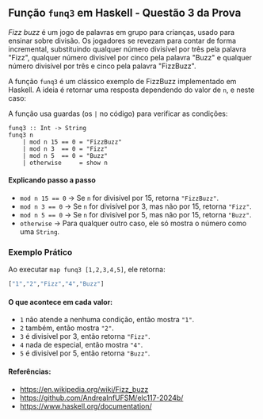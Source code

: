 ## Função `funq3` em Haskell - Questão 3 da Prova

*Fizz buzz* é um jogo de palavras em grupo para crianças, usado para ensinar sobre divisão. Os jogadores se revezam para contar de forma incremental, substituindo qualquer número divisível por três pela palavra "Fizz", qualquer número divisível por cinco pela palavra "Buzz" e qualquer número divisível por três e cinco pela palavra "FizzBuzz".

A função `funq3` é um clássico exemplo de FizzBuzz implementado em Haskell. A ideia é retornar uma resposta dependendo do valor de `n`, e neste caso:

A função usa guardas (os `|` no código) para verificar as condições:

```
funq3 :: Int -> String
funq3 n
    | mod n 15 == 0 = "FizzBuzz"
    | mod n 3  == 0 = "Fizz"
    | mod n 5  == 0 = "Buzz"
    | otherwise     = show n
```

#### Explicando passo a passo

- `mod n 15 == 0` → Se `n` for divisível por 15, retorna `"FizzBuzz"`.
- `mod n 3 == 0` → Se `n` for divisível por 3, mas não por 15, retorna `"Fizz"`.
- `mod n 5 == 0` → Se `n` for divisível por 5, mas não por 15, retorna `"Buzz"`.
- `otherwise` → Para qualquer outro caso, ele só mostra o número como uma `String`.

### Exemplo Prático

Ao executar `map funq3 [1,2,3,4,5]`, ele retorna:

```haskell
["1","2","Fizz","4","Buzz"]
```

#### O que acontece em cada valor:

- `1` não atende a nenhuma condição, então mostra `"1"`.
- `2` também, então mostra `"2"`.
- `3` é divisível por 3, então retorna `"Fizz"`.
- `4` nada de especial, então mostra `"4"`.
- `5` é divisível por 5, então retorna `"Buzz"`.


#### Referências:
- https://en.wikipedia.org/wiki/Fizz_buzz
- https://github.com/AndreaInfUFSM/elc117-2024b/
- https://www.haskell.org/documentation/
